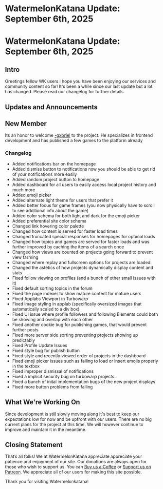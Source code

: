 # WatermelonKatana Update: September 6th, 2025

# WatermelonKatana Update: September 6th, 2025

## Intro
Greetings fellow WK users I hope you have been enjoying our services and community content so far! It's been a while since our last update but a lot has changed. Please read our changelog for further details

## Updates and Announcements

## New Member

Its an honor to welcome [-gxbriel](https://watermelonkatana.com/user/-gxbriel) to the project. He specializes in frontend development and has published a few games to the platform already

### Changelog

- Added notifications bar on the homepage
- Added dismiss button to notifications now you should be able to get rid of your notifications more easily
- Added random project button to homepage
- Added dashboard for all users to easily access local project history and much more
- Added emoji picker
- Added alternate light theme for users that prefer it
- Added better focus for game frames (you now physically have to scroll to see additional info about the game)
- Added color schema for both light and dark for the emoji picker
- Added preferential site color schema
- Changed link hovering color palette
- Changed how content is served for faster load times
- Changed truncated special responses for homepages for optimal loads
- Changed how topics and games are served for faster loads and was further improved by caching the items of a search once
- Changed how views are counted on projects going forward to prevent view farming
- Changed where replay and fullscreen options for projects are loaded
- Changed the astetics of how projects dynamically display content and stats
- Fixed follow viewing on profiles (and a bunch of other small issues with it)
- Fixed default sorting topics in the forum
- Fixed the page indexer to show mature content for mature users
- Fixed Applabs Viewport in Turbowarp
- Fixed image styling in applab (specifically oversized images that automatically scaled to a div box)
- Fixed UI issue where profile followers and following Elements could both be showing and overlap with each other
- Fixed another cookie bug for publishing games, that would prevent further posts
- Fixed more server side sorting preventing projects showing up predictably
- Fixed Profile Update Issues
- Fixed style bug for publish button
- Fixed style and recently viewed order of projects in the dashboard
- Fixed emoji picker issues such as failing to load or insert emojis properly in the textbox
- Fixed improper dismissal of notifications
- Fixed a implicit security bug on turbowarp projects
- Fixed a bunch of inital implementation bugs of the new project displays
- Fixed more button problems from failing

## What We're Working On

Since development is still slowly moving along it's best to keep our expectations low for now and be upfront with our users. There are no big current plans for the project at this time. We will however continue to improve and maintain it in the meantime.

## Closing Statement

That’s all folks! We at WatermelonKatana appreciate appreciate your patience and enjoyment of our site. Our donations are always open for those who wish to support us. You can [Buy us a Coffee](https://buymeacoffee.com/watermelonkatana) or [Support us on Patreon](https://patreon.com/watermelonkatana). We appreciate all of our users for making this site possible. 

Thank you for visiting Watermelonkatana!